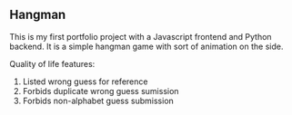 ## Hangman

This is my first portfolio project with a Javascript frontend and Python backend.
It is a simple hangman game with sort of animation on the side.

Quality of life features:
1. Listed wrong guess for reference
2. Forbids duplicate wrong guess sumission
3. Forbids non-alphabet guess submission